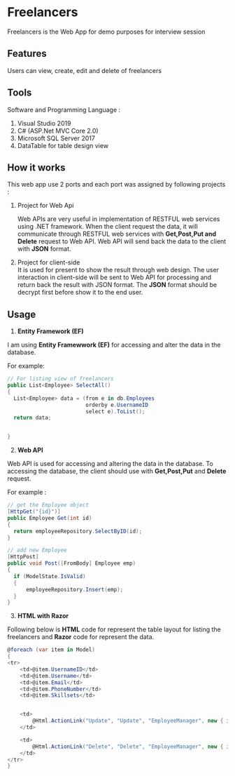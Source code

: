 # Freelancers

Freelancers is the Web App for demo purposes for interview session 

## Features

Users can view, create, edit and delete of freelancers 

## Tools

Software and Programming Language :
1. Visual Studio 2019
2. C# (ASP.Net MVC Core 2.0)
3. Microsoft SQL Server 2017
4. DataTable for table design view

## How it works

This web app use 2 ports and each port was assigned by following projects :

1. Project for Web Api  

   Web APIs are very useful in implementation of RESTFUL web services using .NET framework. When the client request the data, it will communicate through RESTFUL web services with **Get,Post,Put and Delete** request to Web API. Web API will send back the data to the client with **JSON** format.

2. Project for client-side  
It is used for present to show the result through web design. The user interaction in client-side will be sent to Web API for processing and return back the result with JSON format. The **JSON** format should be decrypt first before show it to the end user.

## Usage

1. **Entity Framework (EF)**  

I am using **Entity Framewwork (EF)** for accessing and alter the data in the database. 

For example:

  ```csharp
// For listing view of freelancers
public List<Employee> SelectAll()
{
	List<Employee> data = (from e in db.Employees
						   orderby e.UsernameID
						   select e).ToList();
	return data;


}
```

2. **Web API**

Web API is used for accessing and altering the data in the database. To accessing the database, the client should use with **Get,Post,Put** and **Delete** request.

For example :

  ```csharp
// get the Employee object
[HttpGet("{id}")]
public Employee Get(int id)
{
	return employeeRepository.SelectByID(id);
}

// add new Employee 
[HttpPost]
public void Post([FromBody] Employee emp)
{
	if (ModelState.IsValid)
	{
		employeeRepository.Insert(emp);
	}
}
```
3. **HTML with Razor**  

Following below is **HTML** code for represent the table layout for listing the freelancers and **Razor** code for represent the data.


```csharp
@foreach (var item in Model)
{
<tr>
	<td>@item.UsernameID</td>
	<td>@item.Username</td>
	<td>@item.Email</td>
	<td>@item.PhoneNumber</td>
	<td>@item.Skillsets</td>


	<td>
		@Html.ActionLink("Update", "Update", "EmployeeManager", new { id = item.UsernameID }, new { @class = "linkbutton" })
	</td>

	<td>
		@Html.ActionLink("Delete", "Delete", "EmployeeManager", new { id = item.UsernameID }, new { @class = "linkbutton" })
	</td>
</tr>
}
```
